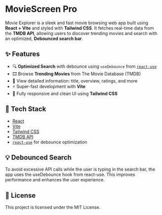 # MovieScreen Pro

Movie Explorer is a sleek and fast movie browsing web app built using **React + Vite** and styled with **Tailwind CSS**. It fetches real-time data from the **TMDB API**, allowing users to discover trending movies and search with an optimized, **Debounced search bar**.


## ✨ Features

- 🔍 **Optimized Search** with debounce using `useDebounce` from [`react-use`](https://github.com/streamich/react-use)
- 🎞️ Browse **Trending Movies** from The Movie Database (TMDB)
- 📃 View detailed information: title, overview, ratings, and more
- ⚡ Super-fast development with **Vite**
- 💅 Fully responsive and clean UI using **Tailwind CSS**


## 🔧 Tech Stack

- [React](https://reactjs.org/)
- [Vite](https://vitejs.dev/)
- [Tailwind CSS](https://tailwindcss.com/)
- [TMDB API](https://www.themoviedb.org/documentation/api)
- [`react-use`](https://github.com/streamich/react-use) for debounce optimization


## 💡 Debounced Search
To avoid excessive API calls while the user is typing in the search bar, the app uses the useDebounce hook from react-use. This improves performance and enhances the user experience.


## 📃 License
This project is licensed under the MIT License.
